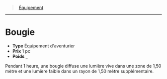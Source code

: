 ﻿---
!EquipmentItem
Type: Équipement d'aventurier
Price: 1 pc
Weight: _
Id: equipment_hd.md#bougie
ParentLink: equipment_hd.md#Équipement
Name: Bougie
ParentName: Équipement
NameLevel: 1
Attributes:
  Name: Bougie
  Markdown: >+
    # <!--Name-->Bougie<!--/Name-->


    - **Type** <!--Type-->Équipement d'aventurier<!--/Type-->

    - **Prix** <!--Price-->1 pc<!--/Price-->

    - **Poids** <!--Weight-->_<!--/Weight-->


    Pendant 1 heure, une bougie diffuse une lumière vive dans une zone de 1,50 mètre et une lumière faible dans un rayon de 1,50 mètre supplémentaire.

  Type: Équipement d'aventurier
  Price: 1 pc
  Weight: _
AttributesDictionary: >+
  Name: Bougie

  Markdown: >+

    # <!--Name-->Bougie<!--/Name-->





    - **Type** <!--Type-->Équipement d'aventurier<!--/Type-->



    - **Prix** <!--Price-->1 pc<!--/Price-->



    - **Poids** <!--Weight-->_<!--/Weight-->





    Pendant 1 heure, une bougie diffuse une lumière vive dans une zone de 1,50 mètre et une lumière faible dans un rayon de 1,50 mètre supplémentaire.



  Type: Équipement d'aventurier

  Price: 1 pc

  Weight: _

---
> [Équipement](hd_equipment.md)

---

# Bougie

- **Type** Équipement d'aventurier
- **Prix** 1 pc
- **Poids** _

Pendant 1 heure, une bougie diffuse une lumière vive dans une zone de 1,50 mètre et une lumière faible dans un rayon de 1,50 mètre supplémentaire.


